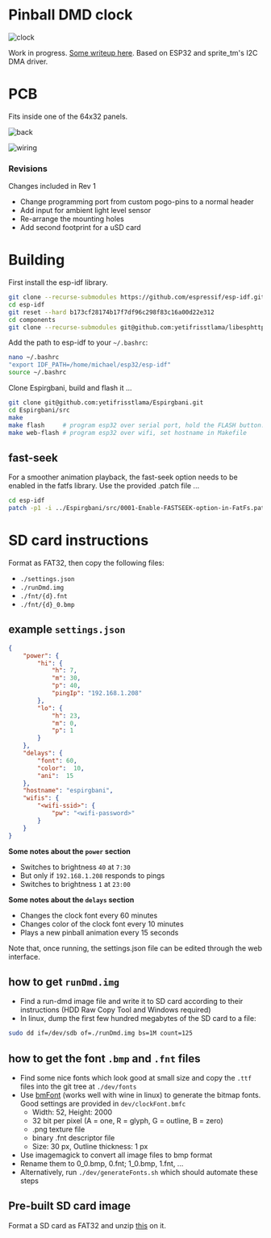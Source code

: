 # Pinball DMD clock

![clock](https://github.com/yetifrisstlama/Espirgbani/raw/master/pcb/pdf/front.jpg)

Work in progress. [Some writeup here](http://yetifrisstlama.blogspot.com/2018/02/the-esp32-pinball-rgb-matrix-animation.html). Based on ESP32 and sprite_tm's I2C DMA driver.

# PCB
Fits inside one of the 64x32 panels.

![back](https://github.com/yetifrisstlama/Espirgbani/raw/master/pcb/pdf/1.png)

![wiring](https://github.com/yetifrisstlama/Espirgbani/raw/master/pcb/pdf/back.jpg)

### Revisions
Changes included in Rev 1
  * Change programming port from custom pogo-pins to a normal header
  * Add input for ambient light level sensor
  * Re-arrange the mounting holes
  * Add second footprint for a uSD card

# Building
First install the esp-idf library.
```bash
git clone --recurse-submodules https://github.com/espressif/esp-idf.git
cd esp-idf
git reset --hard b173cf28174b17f7df96c298f83c16a00d22e312
cd components
git clone --recurse-submodules git@github.com:yetifrisstlama/libesphttpd.git
```
Add the path to esp-idf to your `~/.bashrc`:
```bash
nano ~/.bashrc
"export IDF_PATH=/home/michael/esp32/esp-idf"
source ~/.bashrc
```
Clone Espirgbani, build and flash it ...
```bash
git clone git@github.com:yetifrisstlama/Espirgbani.git
cd Espirgbani/src
make
make flash     # program esp32 over serial port, hold the FLASH button!
make web-flash # program esp32 over wifi, set hostname in Makefile
```
## fast-seek
For a smoother animation playback, the fast-seek option needs to be enabled in
the fatfs library. Use the provided .patch file ...
```bash
cd esp-idf
patch -p1 -i ../Espirgbani/src/0001-Enable-FASTSEEK-option-in-FatFs.patch
```

# SD card instructions
Format as FAT32, then copy the following files:
  * `./settings.json`
  * `./runDmd.img`
  * `./fnt/{d}.fnt`
  * `./fnt/{d}_0.bmp`

## example `settings.json`
```json
{
    "power": {
        "hi": {
            "h": 7,
            "m": 30,
            "p": 40,
            "pingIp": "192.168.1.208"
        },
        "lo": {
            "h": 23,
            "m": 0,
            "p": 1
        }
    },
    "delays": {
        "font": 60,
        "color":  10,
        "ani":  15
    },
    "hostname": "espirgbani",
    "wifis": {
        "<wifi-ssid>": {
            "pw": "<wifi-password>"
        }
    }
}
```
__Some notes about the `power` section__
  * Switches to brightness `40` at `7:30`
  * But only if `192.168.1.208` responds to pings
  * Switches to brightness `1` at `23:00`

__Some notes about the `delays` section__
  * Changes the clock font every 60 minutes
  * Changes color of the clock font every 10 minutes
  * Plays a new pinball animation every 15 seconds

Note that, once running, the settings.json file can be edited through the web interface.

## how to get `runDmd.img`
  * Find a run-dmd image file and write it to SD card according to their instructions (HDD Raw Copy Tool and Windows required)
  * In linux, dump the first few hundred megabytes of the SD card to a file:
  ```bash
  sudo dd if=/dev/sdb of=./runDmd.img bs=1M count=125
  ```

## how to get the font `.bmp` and `.fnt` files
  * Find some nice fonts which look good at small size and copy the `.ttf` files into the git tree at `./dev/fonts`
  * Use [bmFont](http://www.angelcode.com/products/bmfont/) (works well with wine in linux) to generate the bitmap fonts. Good settings are provided in `dev/clockFont.bmfc`
    * Width: 52, Height: 2000
    * 32 bit per pixel (A = one, R = glyph, G = outline, B = zero)
    * .png texture file
    * binary .fnt descriptor file
    * Size: 30 px, Outline thickness: 1 px
  * Use imagemagick to convert all image files to bmp format
  * Rename them to 0_0.bmp, 0.fnt;  1_0.bmp, 1.fnt, ...
  * Alternatively, run `./dev/generateFonts.sh` which should automate these steps

## Pre-built SD card image
Format a SD card as FAT32 and unzip [this](https://drive.google.com/file/d/1lfijyzL747ri_gMELvENTmvxqSLXkHE8/view?usp=sharing) on it.
